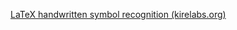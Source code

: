 
[LaTeX handwritten symbol recognition (kirelabs.org)](http://detexify.kirelabs.org/classify.html)


